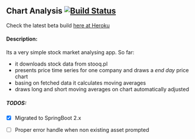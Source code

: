 ## Chart Analysis [![Build Status](https://travis-ci.org/margorec/chartAnalysis.svg?branch=master)](https://travis-ci.org/margorec/chartAnalysis)
 Check the latest beta build [here at Heroku](https://cryptic-atoll-12670.herokuapp.com/chart/)

#### Description:
Its a very simple stock market analysing app. So far:
  - it downloads stock data from stooq.pl 
  - presents price time series for one company and draws a *end day* price chart
  - basing on fetched data it calculates moving averages 
  - draws long and short moving averages on chart automatically adjusted
  
##### TODOS:
- [x] Migrated to SpringBoot 2.x
- [ ] Proper error handle when non existing asset prompted


